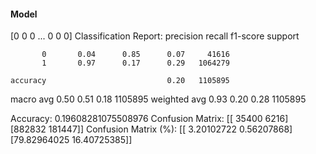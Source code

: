 #### Model
[0 0 0 ... 0 0 0]
Classification Report:
              precision    recall  f1-score   support

           0       0.04      0.85      0.07     41616
           1       0.97      0.17      0.29   1064279

    accuracy                           0.20   1105895
   macro avg       0.50      0.51      0.18   1105895
weighted avg       0.93      0.20      0.28   1105895

Accuracy: 0.19608281075508976
Confusion Matrix:
[[ 35400   6216]
 [882832 181447]]
Confusion Matrix (%):
[[ 3.20102722  0.56207868]
 [79.82964025 16.40725385]]
